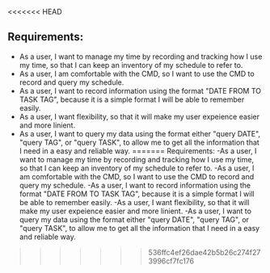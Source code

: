 <<<<<<< HEAD
## Requirements:
- As a user, I want to manage my time by recording and tracking how I use my time, so that I can keep an inventory of my schedule to refer to.
- As a user, I am comfortable with the CMD, so I want to use the CMD to record and query my schedule.
- As a user, I want to record information using the format "DATE FROM TO TASK TAG", because it is a simple format I will be able to remember easily.
- As a user, I want flexibility, so that it will make my user expeience easier and more linient.
- As a user, I want to query my data using the format either "query DATE", "query TAG", or "query TASK", to allow me to get all the information that I need 
in a easy and reliable way.
=======
Requirements:
-As a user, I want to manage my time by recording and tracking how I use my time, so that I can keep an inventory of my schedule to refer to.
-As a user, I am comfortable with the CMD, so I want to use the CMD to record and query my schedule.
-As a user, I want to record information using the format "DATE FROM TO TASK TAG", because it is a simple format I will be able to remember easily.
-As a user, I want flexibility, so that it will make my user expeience easier and more linient.
-As a user, I want to query my data using the format either "query DATE", "query TAG", or "query TASK", to allow me to get all the information that I need 
in a easy and reliable way.
>>>>>>> 536ffc4ef26dae42b5b26c274f273996cf7fc176
